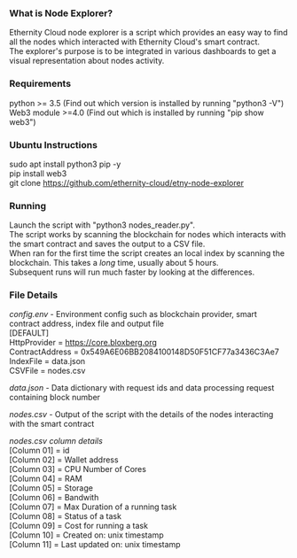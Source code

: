### What is Node Explorer?
Ethernity Cloud node explorer is a script which provides an easy way to find all the nodes which interacted with Ethernity Cloud's smart contract. <br />
The explorer's purpose is to be integrated in various dashboards to get a visual representation about nodes activity. <br />

### Requirements
python >= 3.5 (Find out which version is installed by running "python3 -V") <br />
Web3 module >=4.0 (Find out which is installed by running "pip show web3") <br />

### Ubuntu Instructions
sudo apt install python3 pip -y <br />
pip install web3 <br />
git clone https://github.com/ethernity-cloud/etny-node-explorer <br />

### Running
Launch the script with "python3 nodes_reader.py".  <br />
The script works by scanning the blockchain for nodes which interacts with the smart contract and saves the output to a CSV file. <br />
When ran for the first time the script creates an local index by scanning the blockchain. This takes a *long* time, usually about 5 hours.  <br />
Subsequent runs will run much faster by looking at the differences.

### File Details
*config.env* - Environment config such as blockchain provider, smart contract address, index file and output file <br />
[DEFAULT] <br />
HttpProvider = https://core.bloxberg.org <br />
ContractAddress = 0x549A6E06BB2084100148D50F51CF77a3436C3Ae7 <br />
IndexFile = data.json <br />
CSVFile = nodes.csv <br />

*data.json* - Data dictionary with request ids and data processing request containing block number <br />

*nodes.csv* - Output of the script with the details of the nodes interacting with the smart contract <br />

*nodes.csv column details* <br />
[Column 01] = id <br />
[Column 02] = Wallet address <br />
[Column 03] = CPU Number of Cores <br />
[Column 04] = RAM <br />
[Column 05] = Storage <br />
[Column 06] = Bandwith <br />
[Column 07] = Max Duration of a running task <br />
[Column 08] = Status of a task <br />
[Column 09] = Cost for running a task <br />
[Column 10] = Created on: unix timestamp <br />
[Column 11] = Last updated on: unix timestamp <br />
